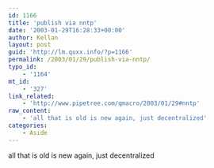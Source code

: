 ```yaml
---
id: 1166
title: 'publish via nntp'
date: '2003-01-29T16:28:33+00:00'
author: Kellan
layout: post
guid: 'http://lm.quxx.info/?p=1166'
permalink: /2003/01/29/publish-via-nntp/
typo_id:
    - '1164'
mt_id:
    - '327'
link_related:
    - 'http://www.pipetree.com/qmacro/2003/01/29#nntp'
raw_content:
    - 'all that is old is new again, just decentralized'
categories:
    - Aside
---
```


all that is old is new again, just decentralized